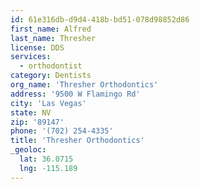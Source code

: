 ```yaml
---
id: 61e316db-d9d4-418b-bd51-078d98852d86
first_name: Alfred
last_name: Thresher
license: DDS
services:
  - orthodontist
category: Dentists
org_name: 'Thresher Orthodontics'
address: '9500 W Flamingo Rd'
city: 'Las Vegas'
state: NV
zip: '89147'
phone: '(702) 254-4335'
title: 'Thresher Orthodontics'
_geoloc:
  lat: 36.0715
  lng: -115.189
---
```

